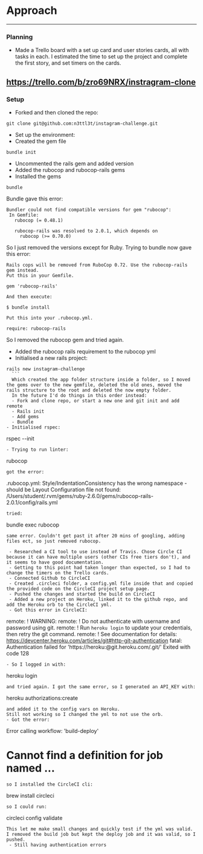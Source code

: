 # Approach
---
### Planning

- Made a Trello board with a set up card and user stories cards, all with tasks in each. I estimated the time to set up the project and complete the first story, and set timers on the cards.

 https://trello.com/b/zro69NRX/instragram-clone
---
### Setup

- Forked and then cloned the repo:
```
git clone git@github.com:n3ttl3t/instagram-challenge.git
```
- Set up the environment:
 - Created the gem file
```
bundle init
```
 - Uncommented the rails gem and added version
 - Added the rubocop and rubocop-rails gems
 - Installed the gems
 ```
bundle
 ```
 Bundle gave this error:
 ```
 Bundler could not find compatible versions for gem "rubocop":
  In Gemfile:
    rubocop (= 0.48.1)

    rubocop-rails was resolved to 2.0.1, which depends on
      rubocop (>= 0.70.0)
 ```
 So I just removed the versions except for Ruby. Trying to bundle now gave this error:

   ```
   Rails cops will be removed from RuboCop 0.72. Use the rubocop-rails gem instead.
   Put this in your Gemfile.

   gem 'rubocop-rails'

   And then execute:

   $ bundle install

   Put this into your .rubocop.yml.

   require: rubocop-rails
   ```
   So I removed the rubocop gem and tried again.
  - Added the rubocop rails requirement to the rubocop yml
  - Initialised a new rails project:
  ```
rails new instagram-challenge
    ```
    Which created the app folder structure inside a folder, so I moved the gems over to the new gemfile, deleted the old ones, moved the rails structure to the root and deleted the now empty folder.
    In the future I'd do things in this order instead:
    - Fork and clone repo, or start a new one and git init and add remote
    - Rails init
    - Add gems
    - Bundle
 - Initialised rspec:
  ```
rspec --init
  ```
  - Trying to run linter:
  ```
rubocop
  ```
got the error:
```
.rubocop.yml: Style/IndentationConsistency has the wrong namespace - should be Layout
Configuration file not found: /Users/student/.rvm/gems/ruby-2.6.0/gems/rubocop-rails-2.0.1/config/rails.yml
```
tried:
```
bundle exec rubocop
```
same error. Couldn't get past it after 20 mins of googling, adding files ect, so just removed rubocop.

 - Researched a CI tool to use instead of Travis. Chose Circle CI because it can have multiple users (other CIs free tiers don't), and it seems to have good documentation.
 - Getting to this point had taken longer than expected, so I had to change the timers on the Trello cards.
 - Connected Github to CircleCI
 - Created .circleci folder, a config.yml file inside that and copied the provided code on the CircleCI project setup page.
 - Pushed the changes and started the build on CircleCI
 - Added a new project on Heroku, linked it to the github repo, and add the Heroku orb to the CircleCI yml.
 - Got this error in CircleCI:
 ```
remote: !	WARNING:
remote: !	Do not authenticate with username and password using git.
remote: !	Run `heroku login` to update your credentials, then retry the git command.
remote: !	See documentation for details: https://devcenter.heroku.com/articles/git#http-git-authentication
fatal: Authentication failed for 'https://heroku:@git.heroku.com/.git/'
Exited with code 128
 ```
 - So I logged in with:
 ```
heroku login
 ```
 and tried again. I got the same error, so I generated an API_KEY with:
 ```
heroku authorizations:create
 ```
and added it to the config vars on Heroku.
Still not working so I changed the yml to not use the orb.
 - Got the error:
```
Error calling workflow: 'build-deploy'
# Cannot find a definition for job named ...
```
so I installed the CircleCI cli:
```
brew install circleci
```
so I could run:
```
circleci config validate
```
This let me make small changes and quickly test if the yml was valid. I removed the build job but kept the deploy job and it was valid, so I pushed.
 - Still having authentication errors
